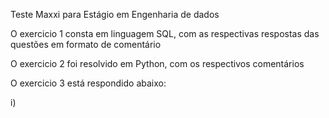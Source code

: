 Teste Maxxi para Estágio em Engenharia de dados

O exercicio 1 consta em linguagem SQL, com as respectivas respostas das questões em formato de comentário

O exercicio 2 foi resolvido em Python, com os respectivos comentários

O exercicio 3 está respondido abaixo:

i) 

